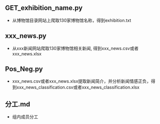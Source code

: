 ## GET_exhibition_name.py
* 从博物馆目录网站上爬取130家博物馆名称，得到exhibition.txt
## xxx_news.py
* 从xxx新闻网站爬取130家博物馆相关新闻, 得到xxx_news.csv或者xxx_news.xlsx
## Pos_Neg.py
* xxx_news.csv或者xxx_news.xlsx提取新闻简介，并分析新闻情感正负，得到xxx_news_classification.csv或者xxx_news_classification.xlsx
## 分工.md
* 组内成员分工
